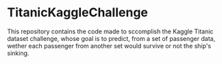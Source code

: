 # TitanicKaggleChallenge
This repository contains the code made to sccomplish the Kaggle Titanic dataset challenge, whose goal is to predict, from a set of passenger data, wether each passenger from another set would survive or not the ship's sinking.
